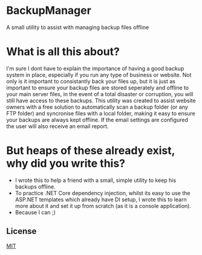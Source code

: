 # BackupManager
 A small utility to assist with managing backup files offline
# What is all this about?
 I'm sure I dont have to explain the importance of having a good backup system in place, especially if you run any type of business or website. Not only is it important to consistantly back your files up, but it is just as important to ensure your backup files are stored seperately and offline to your main server files, in the event of a total disaster or corruption, you will still have access to these backups. This utility was created to assist website owners with a free solution to automatically scan a backup folder (or any FTP folder) and syncronise files with a local folder, making it easy to ensure your backups are always kept offline. If the email settings are configured the user will also receive an email report.
# But heaps of these already exist, why did you write this?
* I wrote this to help a friend with a small, simple utility to keep his backups offline.
* To practice .NET Core dependency injection, whilst its easy to use the ASP.NET templates which already have DI setup, I wrote this to learn more about it and set it up from scratch (as it is a console application).
* Because I can ;)
 
## License
[MIT](https://choosealicense.com/licenses/mit/)
 
